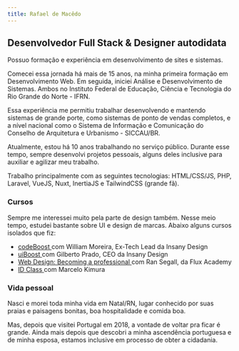 ```yaml
---
title: Rafael de Macêdo
---
```

## Desenvolvedor Full Stack & Designer autodidata

Possuo formação e experiência em desenvolvimento de sites e sistemas.

Comecei essa jornada há mais de 15 anos, na minha primeira formação em Desenvolvimento Web. Em seguida, iniciei Análise e Desenvolvimento de Sistemas. Ambos no Instituto Federal de Educação, Ciência e Tecnologia do Rio Grande do Norte - IFRN.

Essa experiência me permitiu trabalhar desenvolvendo e mantendo sistemas de grande porte, como sistemas de ponto de vendas completos, e a nível nacional como o Sistema de Informação e Comunicação do Conselho de Arquitetura e Urbanismo - SICCAU/BR.

Atualmente, estou há 10 anos trabalhando no serviço público. Durante esse tempo, sempre desenvolvi projetos pessoais, alguns deles inclusive para auxiliar e agilizar meu trabalho. 

Trabalho principalmente com as seguintes tecnologias: HTML/CSS/JS, PHP, Laravel, VueJS, Nuxt, InertiaJS e TailwindCSS (grande fã).

### Cursos
Sempre me interessei muito pela parte de design também. Nesse meio tempo, estudei bastante sobre UI e design de marcas. Abaixo alguns cursos isolados que fiz:
- <a target="_blank" href="https://codeboost.com.br">codeBoost <ExternalLinkIcon /></a> com William Moreira, Ex-Tech Lead da Insany Design
- <a target="_blank" href="https://uiboost.com.br/">uiBoost <ExternalLinkIcon /></a> com Gilberto Prado, CEO da Insany Design
- <a target="_blank" href="https://www.flux-academy.com/courses/learn-web-design-become-a-professional">Web Design: Becoming a professional <ExternalLinkIcon /></a> com Ran Segall, da Flux Academy
- <a target="_blank" href="https://idclass.com.br/">ID Class <ExternalLinkIcon /></a> com Marcelo Kimura

### Vida pessoal

Nasci e morei toda minha vida em Natal/RN, lugar conhecido por suas praias e paisagens bonitas, boa hospitalidade e comida boa. 

Mas, depois que visitei Portugal em 2018, a vontade de voltar pra ficar é grande. Ainda mais depois que descobri a minha ascendência portuguesa e de minha esposa, estamos inclusive em processo de obter a cidadania.

<!-- Acompanhe minha saga no <nuxt-link to="/blog">blog</nuxt-link> ou me siga nas redes sociais 😃 -->
